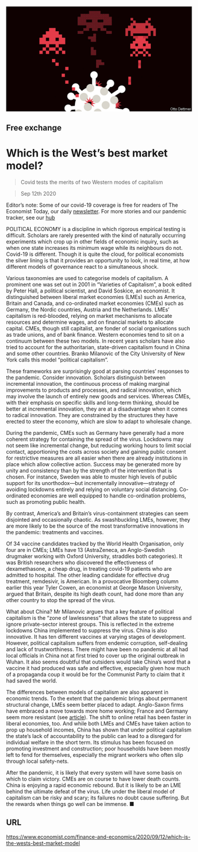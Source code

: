 ![](./images/20200912_FND000_0.jpg)

## Free exchange

# Which is the West’s best market model?

> Covid tests the merits of two Western modes of capitalism

> Sep 12th 2020

Editor’s note: Some of our covid-19 coverage is free for readers of The Economist Today, our daily [newsletter](https://www.economist.com/https://my.economist.com/user#newsletter). For more stories and our pandemic tracker, see our [hub](https://www.economist.com//news/2020/03/11/the-economists-coverage-of-the-coronavirus)

POLITICAL ECONOMY is a discipline in which rigorous empirical testing is difficult. Scholars are rarely presented with the kind of naturally occurring experiments which crop up in other fields of economic inquiry, such as when one state increases its minimum wage while its neighbours do not. Covid-19 is different. Though it is quite the cloud, for political economists the silver lining is that it provides an opportunity to look, in real time, at how different models of governance react to a simultaneous shock.

Various taxonomies are used to categorise models of capitalism. A prominent one was set out in 2001 in “Varieties of Capitalism”, a book edited by Peter Hall, a political scientist, and David Soskice, an economist. It distinguished between liberal market economies (LMEs) such as America, Britain and Canada, and co-ordinated market economies (CMEs) such as Germany, the Nordic countries, Austria and the Netherlands. LMEs’ capitalism is red-blooded, relying on market mechanisms to allocate resources and determine wages, and on financial markets to allocate capital. CMEs, though still capitalist, are fonder of social organisations such as trade unions, and of bank finance. Western economies tend to sit on a continuum between these two models. In recent years scholars have also tried to account for the authoritarian, state-driven capitalism found in China and some other countries. Branko Milanovic of the City University of New York calls this model “political capitalism”.

These frameworks are surprisingly good at parsing countries’ responses to the pandemic. Consider innovation. Scholars distinguish between incremental innovation, the continuous process of making marginal improvements to products and processes, and radical innovation, which may involve the launch of entirely new goods and services. Whereas CMEs, with their emphasis on specific skills and long-term thinking, should be better at incremental innovation, they are at a disadvantage when it comes to radical innovation. They are constrained by the structures they have erected to steer the economy, which are slow to adapt to wholesale change.

During the pandemic, CMEs such as Germany have generally had a more coherent strategy for containing the spread of the virus. Lockdowns may not seem like incremental change, but reducing working hours to limit social contact, apportioning the costs across society and gaining public consent for restrictive measures are all easier when there are already institutions in place which allow collective action. Success may be generated more by unity and consistency than by the strength of the intervention that is chosen. For instance, Sweden was able to muster high levels of public support for its unorthodox—but incrementally innovative—strategy of avoiding lockdowns entirely and relying on voluntary social distancing. Co-ordinated economies are well equipped to handle co-ordination problems, such as promoting public health.

By contrast, America’s and Britain’s virus-containment strategies can seem disjointed and occasionally chaotic. As swashbuckling LMEs, however, they are more likely to be the source of the most transformative innovations in the pandemic: treatments and vaccines.

Of 34 vaccine candidates tracked by the World Health Organisation, only four are in CMEs; LMEs have 13 (AstraZeneca, an Anglo-Swedish drugmaker working with Oxford University, straddles both categories). It was British researchers who discovered the effectiveness of dexamethasone, a cheap drug, in treating covid-19 patients who are admitted to hospital. The other leading candidate for effective drug treatment, remdesivir, is American. In a provocative Bloomberg column earlier this year Tyler Cowen, an economist at George Mason University, argued that Britain, despite its high death count, had done more than any other country to stop the spread of the virus.

What about China? Mr Milanovic argues that a key feature of political capitalism is the “zone of lawlessness” that allows the state to suppress and ignore private-sector interest groups. This is reflected in the extreme lockdowns China implemented to suppress the virus. China is also innovative. It has ten different vaccines at varying stages of development. However, political capitalism suffers from endemic corruption, self-dealing and lack of trustworthiness. There might have been no pandemic at all had local officials in China not at first tried to cover up the original outbreak in Wuhan. It also seems doubtful that outsiders would take China’s word that a vaccine it had produced was safe and effective, especially given how much of a propaganda coup it would be for the Communist Party to claim that it had saved the world.

The differences between models of capitalism are also apparent in economic trends. To the extent that the pandemic brings about permanent structural change, LMEs seem better placed to adapt. Anglo-Saxon firms have embraced a move towards more home working; France and Germany seem more resistant (see [article](https://www.economist.com//briefing/2020/09/12/covid-19-has-forced-a-radical-shift-in-working-habits)). The shift to online retail has been faster in liberal economies, too. And while both LMEs and CMEs have taken action to prop up household incomes, China has shown that under political capitalism the state’s lack of accountability to the public can lead to a disregard for individual welfare in the short term. Its stimulus has been focused on promoting investment and construction; poor households have been mostly left to fend for themselves, especially the migrant workers who often slip through local safety-nets.

After the pandemic, it is likely that every system will have some basis on which to claim victory. CMEs are on course to have lower death counts. China is enjoying a rapid economic rebound. But it is likely to be an LME behind the ultimate defeat of the virus. Life under the liberal model of capitalism can be risky and scary; its failures no doubt cause suffering. But the rewards when things go well can be immense. ■

## URL

https://www.economist.com/finance-and-economics/2020/09/12/which-is-the-wests-best-market-model
